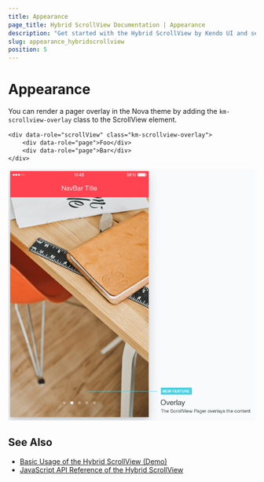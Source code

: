 ```yaml
---
title: Appearance
page_title: Hybrid ScrollView Documentation | Appearance
description: "Get started with the Hybrid ScrollView by Kendo UI and set its pager overlay in the Nova theme."
slug: appearance_hybridscrollview
position: 5
---
```


# Appearance

You can render a pager overlay in the Nova theme by adding the `km-scrollview-overlay` class to the ScrollView element.

    <div data-role="scrollView" class="km-scrollview-overlay">
        <div data-role="page">Foo</div>
        <div data-role="page">Bar</div>
    </div>

![ScrollView pager overlay](pager-overlay.png)

## See Also

* [Basic Usage of the Hybrid ScrollView (Demo)](https://demos.telerik.com/kendo-ui/m/index#mobile-scrollview/mobile)
* [JavaScript API Reference of the Hybrid ScrollView](/api/javascript/mobile/ui/scrollview)
